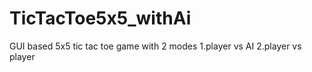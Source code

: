 # TicTacToe5x5_withAi
GUI based 5x5 tic tac toe game with 2 modes 1.player vs AI  2.player vs player
